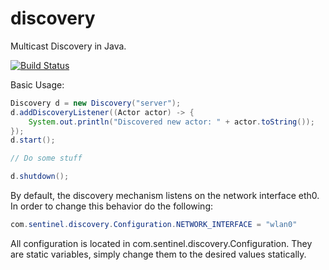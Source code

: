 # discovery
Multicast Discovery in Java.

[![Build Status](https://travis-ci.org/andy-trimble/discovery.svg?branch=master)](https://travis-ci.org/andy-trimble/discovery)

Basic Usage:
```Java
Discovery d = new Discovery("server");
d.addDiscoveryListener((Actor actor) -> {
    System.out.println("Discovered new actor: " + actor.toString());
});
d.start();

// Do some stuff

d.shutdown();
```
By default, the discovery mechanism listens on the network interface eth0. In order to change this behavior do the following:

```Java
com.sentinel.discovery.Configuration.NETWORK_INTERFACE = "wlan0"
```
All configuration is located in com.sentinel.discovery.Configuration. They are static variables, simply change them to the desired values statically.
